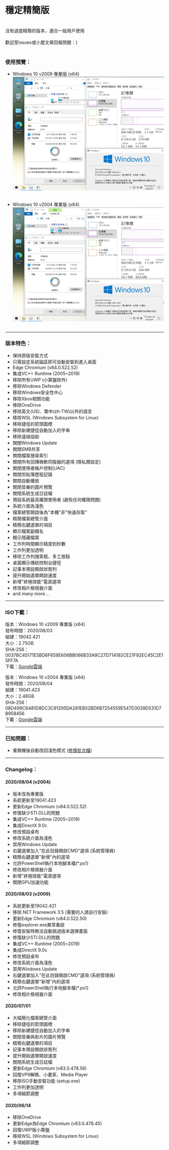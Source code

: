# 穩定精簡版

<br>
沒有過度精簡的版本，適合一般用戶使用
<br><br>
歡迎至issues或小屋文章回報問題：)
<br><br>

### 使用預覽：

- Windows 10 v2009 專業版 (x64)
![Win10_2009_(19042.421)_20200803.png](/preview/Win10_2009_(19042.421)_20200803.png)
<br><br>

- Windows 10 v2004 專業版 (x64)
![Win10_2004_(19041.423)_20200804.png](/preview/Win10_2004_(19041.423)_20200804.png)
<br><br>

----

### 版本特色：
- 保持原版安裝方式
- 只需設定系統磁區即可自動安裝到進入桌面
- Edge Chromium (v84.0.522.52)
- 集成VC++ Runtime (2005~2019)
- 移除所有UWP (小算盤除外)
- 移除Windows Defender
- 移除Windows安全性中心
- 移除Xbox相關功能
- 移除OneDrive
- 移除英文(US)、繁中(zh-TW)以外的語言
- 移除WSL (Windows Subsystem for Linux)
- 移除捷徑的箭頭圖標
- 移除新建捷徑自動加入的字串
- 移除遠端協助
- 關閉Windows Update
- 關閉SMB共享
- 關閉檔案搜尋索引
- 關閉所有回傳微軟伺服器的選項 (隱私類設定)
- 關閉使用者帳戶控制(UAC)
- 關閉剪貼簿歷程記錄
- 關閉自動播放
- 關閉音樂的圖片預覽
- 關閉系統生成日誌檔
- 預設系統最高權限使用者 (避免任何權限問題)
- 系統介面為淺色
- 檔案總管開啟後為"本機"非"快速存取"
- 精簡檔案總管介面
- 精簡右鍵選單的項目
- 顯示檔案副檔名
- 顯示隱藏檔案
- 工作列時間顯示精度到秒數
- 工作列更加透明
- 移除工作列搜索框、多工按鈕
- 桌面顯示傳統控制台捷徑
- 記事本預設開啟狀態列
- 提升開始選單開啟速度
- 新增"終極效能"電源選項
- 修改相片檢視器介面
- and many more...

----

### ISO下載：
版本：Windows 10 v2009 專業版 (x64)<br>
發布時間：2020/08/03<br>
組建：19042.421<br>
大小：2.75GB<br>
SHA-256：0037BC45171E5BD6F659E606BB066B33A9C27D714192CE21F92EC45C2E15FF7A<br>
下載：[Google雲端](http://tiny.cc/win10_2009_20200803)<br>

版本：Windows 10 v2004 專業版 (x64)<br>
發布時間：2020/08/04<br>
組建：19041.423<br>
大小：2.48GB<br>
SHA-256：08D499C6481D8DC3C91295DA281EB52BD6B7254559E547D3039D531D7B958456<br>
下載：[Google雲端](http://tiny.cc/win10_2004_20200804)<br>

----

### 已知問題：
- 重開機後自動改回淺色模式 ([修復批次檔](https://github.com/WhatTheBlock/Win10_Simplify/releases/download/v2020.08.04/fix_light_mode.bat))

----

### Changelog：
#### 2020/08/04 (v2004)
- 版本改為專業版
- 系統更新至19041.423
- 更新Edge Chromium (v84.0.522.52)
- 修復缺少STI.DLL的問題
- 集成VC++ Runtime (2005~2019)
- 集成DirectX 9.0c
- 修改預設桌布
- 修改系統介面為淺色
- 禁用Windows Update
- 右鍵選單加入"在此目錄開啟CMD"選項 (系統管理員)
- 精簡右鍵選單"新增"內的選項
- 允許PowerShell執行本地腳本檔(*.ps1)
- 修改相片檢視器介面
- 新增"終極效能"電源選項
- 關閉GPU加速功能

#### 2020/08/03 (v2009)
- 系統更新至19042.421
- 移除.NET Framework 3.5 (需要的人請自行安裝)
- 更新Edge Chromium (v84.0.522.50)
- 修復explorer.exe異常重啟
- 修復安裝時無法自動跳過版本選擇畫面
- 修復缺少STI.DLL的問題
- 集成VC++ Runtime (2005~2019)
- 集成DirectX 9.0c
- 修改預設桌布
- 修改系統介面為淺色
- 禁用Windows Update
- 右鍵選單加入"在此目錄開啟CMD"選項 (系統管理員)
- 精簡右鍵選單"新增"內的選項
- 允許PowerShell執行本地腳本檔(*.ps1)
- 修改相片檢視器介面

#### 2020/07/01
- 大幅簡化檔案總管介面
- 移除捷徑的箭頭圖標
- 移除新建捷徑自動加入的字串
- 關閉音樂與影片的圖片預覽
- 精簡右鍵選單的項目
- 記事本預設開啟狀態列
- 提升開始選單開啟速度
- 關閉系統生成日誌檔
- 更新Edge Chromium (v83.0.478.56)
- 回復VP9解碼、小畫家、Media Player
- 移除ISO手動安裝功能 (setup.exe)
- 工作列更加透明
- 多項細節調整

#### 2020/06/14
- 移除OneDrive
- 更新Edge為Edge Chromium (v83.0.478.45)
- 回復UWP版小算盤
- 移除WSL (Windows Subsystem for Linux)
- 多項細節調整
